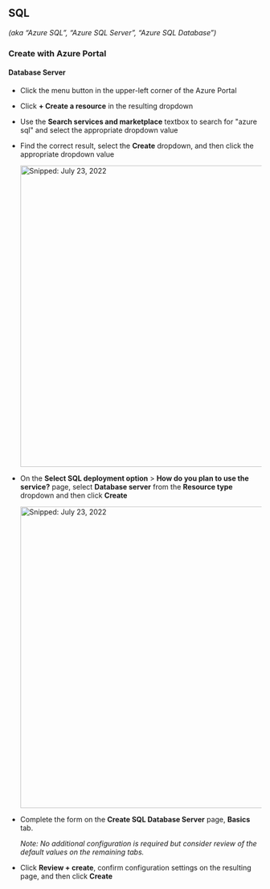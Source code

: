 ## SQL
_(aka “Azure SQL”, “Azure SQL Server”, “Azure SQL Database”)_

### Create with Azure Portal

#### Database Server

* Click the menu button in the upper-left corner of the Azure Portal
* Click **+ Create a resource** in the resulting dropdown
* Use the **Search services and marketplace** textbox to search for "azure sql" and select the appropriate dropdown value
* Find the correct result, select the **Create** dropdown, and then click the appropriate dropdown value

  <img src="https://user-images.githubusercontent.com/44923999/180610756-3263f92c-a42d-4d2e-b841-2a5d32432237.png" width="600" title="Snipped: July 23, 2022" />

* On the **Select SQL deployment option** > **How do you plan to use the service?** page, select **Database server** from the **Resource type** dropdown and then click **Create**<br>
 
  <img src="https://user-images.githubusercontent.com/44923999/180610666-c30e773c-7184-40c6-8669-84deea5252ed.png" width="600" title="Snipped: July 23, 2022" />

* Complete the form on the **Create SQL Database Server** page, **Basics** tab.

  _Note: No additional configuration is required but consider review of the default values on the remaining tabs._

* Click **Review + create**, confirm configuration settings on the resulting page, and then click **Create**
